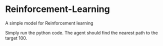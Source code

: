 # Reinforcement-Learning
A simple model for Reinforcement learning

Simply run the python code.
The agent should find the nearest path to the target 100.

